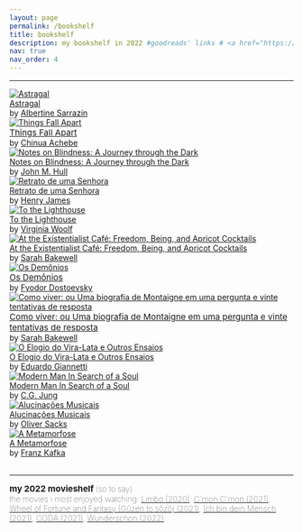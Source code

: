 ```yaml
---
layout: page
permalink: /bookshelf
title: bookshelf
description: my bookshelf in 2022 #goodreads' links # <a href="https://www.goodreads.com/review/list/150824320-ana?shelf=2022">2022 – Goodreads</a>
nav: true
nav_order: 4
---
```


<!---
<span style="font-size:14px;font-weight:lighter"> my <a href="https://www.goodreads.com/review/list/150824320-ana?ref=nav_mybooks&shelf=2022">bookshelf in 2022</a>:
--->

<hr>


<!--
<div id="gr_custom_widget_1668563211">
          <div class="gr_custom_container_1668563211">
      <div class="gr_custom_each_container_1668563211">
          <div class="gr_custom_book_container_1668563211">
            <a title="Alucinações Musicais" rel="nofollow" href="https://www.goodreads.com/review/show/5012590158?utm_medium=api&amp;utm_source=custom_widget"><img alt="Alucinações Musicais" border="0" src="https://i.gr-assets.com/images/S/compressed.photo.goodreads.com/books/1307580498l/6796557._SY75_.jpg" /></a>
          </div>
          <div class="gr_custom_title_1668563211">
            <a rel="nofollow" style="font-size: 15px" href="https://www.goodreads.com/review/show/5012590158?utm_medium=api&amp;utm_source=custom_widget">Alucinações Musicais</a>
          </div>
          <div class="gr_custom_author_1668563211">
            by <a rel="nofollow" href="https://www.goodreads.com/author/show/843200.Oliver_Sacks">Oliver Sacks</a>
          </div>
      </div>
      <div class="gr_custom_each_container_1668563211">
          <div class="gr_custom_book_container_1668563211">
            <a title="Os Anos de Aprendizado de Wilhelm Meister" rel="nofollow" href="https://www.goodreads.com/review/show/5106924865?utm_medium=api&amp;utm_source=custom_widget"><img alt="Os Anos de Aprendizado de Wilhelm Meister" border="0" src="https://i.gr-assets.com/images/S/compressed.photo.goodreads.com/books/1363703284l/17661570._SX50_.jpg" /></a>
          </div>
          <div class="gr_custom_title_1668563211">
            <a rel="nofollow" style="font-size: 15px" href="https://www.goodreads.com/review/show/5106924865?utm_medium=api&amp;utm_source=custom_widget">Os Anos de Aprendizado de Wilhelm Meister</a>
          </div>
          <div class="gr_custom_author_1668563211">
            by <a rel="nofollow" href="https://www.goodreads.com/author/show/285217.Johann_Wolfgang_von_Goethe">Johann Wolfgang von Goethe</a>
          </div>
      </div>
  </div>
<div class="caption text-left">
  <a href="https://www.goodreads.com/review/list/150824320-ana?shelf=currently-reading">(2022 currently reading)</a>
</div>
-->

<div id="gr_custom_widget_1668562386">
          <div class="gr_custom_container_1668562386">
      <div class="gr_custom_each_container_1668562386">
          <div class="gr_custom_book_container_1668562386">
            <a title="Astragal" rel="nofollow" href="https://www.goodreads.com/review/show/4701519387?utm_medium=api&amp;utm_source=custom_widget"><img alt="Astragal" border="0" src="https://i.gr-assets.com/images/S/compressed.photo.goodreads.com/books/1394420935l/21222632._SY75_.jpg" /></a>
          </div>
          <div class="gr_custom_title_1668562386">
            <a rel="nofollow" href="https://www.goodreads.com/review/show/4701519387?utm_medium=api&amp;utm_source=custom_widget">Astragal</a>
          </div>
          <div class="gr_custom_author_1668562386">
            by <a rel="nofollow" href="https://www.goodreads.com/author/show/178000.Albertine_Sarrazin">Albertine Sarrazin</a>
          </div>
      </div>
      <div class="gr_custom_each_container_1668562386">
          <div class="gr_custom_book_container_1668562386">
            <a title="Things Fall Apart" rel="nofollow" href="https://www.goodreads.com/review/show/4701520780?utm_medium=api&amp;utm_source=custom_widget"><img alt="Things Fall Apart" border="0" src="https://i.gr-assets.com/images/S/compressed.photo.goodreads.com/books/1391795705l/6490587._SY75_.jpg" /></a>
          </div>
          <div class="gr_custom_title_1668562386">
            <a rel="nofollow" style="font-size: 15px" href="https://www.goodreads.com/review/show/4701520780?utm_medium=api&amp;utm_source=custom_widget">Things Fall Apart</a>
          </div>
          <div class="gr_custom_author_1668562386">
            by <a rel="nofollow" href="https://www.goodreads.com/author/show/8051.Chinua_Achebe">Chinua Achebe</a>
          </div>
      </div>
      <div class="gr_custom_each_container_1668562386">
          <div class="gr_custom_book_container_1668562386">
            <a title="Notes on Blindness: A Journey through the Dark" rel="nofollow" href="https://www.goodreads.com/review/show/4701521154?utm_medium=api&amp;utm_source=custom_widget"><img alt="Notes on Blindness: A Journey through the Dark" border="0" src="https://i.gr-assets.com/images/S/compressed.photo.goodreads.com/books/1482582882l/33556893._SY75_.jpg" /></a>
          </div>
          <div class="gr_custom_title_1668562386">
            <a rel="nofollow" href="https://www.goodreads.com/review/show/4701521154?utm_medium=api&amp;utm_source=custom_widget">Notes on Blindness: A Journey through the Dark</a>
          </div>
          <div class="gr_custom_author_1668562386">
            by <a rel="nofollow" href="https://www.goodreads.com/author/show/8820.John_M_Hull">John M. Hull</a>
          </div>
      </div>
      <div class="gr_custom_each_container_1668562386">
          <div class="gr_custom_book_container_1668562386">
            <a title="Retrato de uma Senhora" rel="nofollow" href="https://www.goodreads.com/review/show/4701522238?utm_medium=api&amp;utm_source=custom_widget"><img alt="Retrato de uma Senhora" border="0" src="https://i.gr-assets.com/images/S/compressed.photo.goodreads.com/books/1557085811l/45479434._SY75_.jpg" /></a>
          </div>
          <div class="gr_custom_title_1668562386">
            <a rel="nofollow" href="https://www.goodreads.com/review/show/4701522238?utm_medium=api&amp;utm_source=custom_widget">Retrato de uma Senhora</a>
          </div>
          <div class="gr_custom_author_1668562386">
            by <a rel="nofollow" href="https://www.goodreads.com/author/show/159.Henry_James">Henry James</a>
          </div>
      </div>
      <div class="gr_custom_each_container_1668562386">
          <div class="gr_custom_book_container_1668562386">
            <a title="To the Lighthouse" rel="nofollow" href="https://www.goodreads.com/review/show/4701525459?utm_medium=api&amp;utm_source=custom_widget"><img alt="To the Lighthouse" border="0" src="https://i.gr-assets.com/images/S/compressed.photo.goodreads.com/books/1646583927l/28501519._SX50_.jpg" /></a>
          </div>
          <div class="gr_custom_title_1668562386">
            <a rel="nofollow" href="https://www.goodreads.com/review/show/4701525459?utm_medium=api&amp;utm_source=custom_widget">To the Lighthouse</a>
          </div>
          <div class="gr_custom_author_1668562386">
            by <a rel="nofollow" href="https://www.goodreads.com/author/show/6765.Virginia_Woolf">Virginia Woolf</a>
          </div>
      </div>
      <div class="gr_custom_each_container_1668562386">
          <div class="gr_custom_book_container_1668562386">
            <a title="At the Existentialist Café: Freedom, Being, and Apricot Cocktails" rel="nofollow" href="https://www.goodreads.com/review/show/4701525688?utm_medium=api&amp;utm_source=custom_widget"><img alt="At the Existentialist Café: Freedom, Being, and Apricot Cocktails" border="0" src="https://i.gr-assets.com/images/S/compressed.photo.goodreads.com/books/1550567060l/25658482._SY75_.jpg" /></a>
          </div>
          <div class="gr_custom_title_1668562386">
            <a rel="nofollow" href="https://www.goodreads.com/review/show/4701525688?utm_medium=api&amp;utm_source=custom_widget">At the Existentialist Café: Freedom, Being, and Apricot Cocktails</a>
          </div>
          <div class="gr_custom_author_1668562386">
            by <a rel="nofollow" href="https://www.goodreads.com/author/show/1191388.Sarah_Bakewell">Sarah Bakewell</a>
          </div>
      </div>
      <div class="gr_custom_each_container_1668562386">
          <div class="gr_custom_book_container_1668562386">
            <a title="Os Demônios" rel="nofollow" href="https://www.goodreads.com/review/show/4797591103?utm_medium=api&amp;utm_source=custom_widget"><img alt="Os Demônios" border="0" src="https://i.gr-assets.com/images/S/compressed.photo.goodreads.com/books/1379026268l/13452160._SX50_.jpg" /></a>
          </div>
          <div class="gr_custom_title_1668562386">
            <a rel="nofollow" style="font-size: 15px" href="https://www.goodreads.com/review/show/4797591103?utm_medium=api&amp;utm_source=custom_widget">Os Demônios</a>
          </div>
          <div class="gr_custom_author_1668562386">
            by <a rel="nofollow" href="https://www.goodreads.com/author/show/3137322.Fyodor_Dostoevsky">Fyodor Dostoevsky</a>
          </div>
      </div>
      <div class="gr_custom_each_container_1668562386">
          <div class="gr_custom_book_container_1668562386">
            <a title="Como viver: ou Uma biografia de Montaigne em uma pergunta e vinte tentativas de resposta" rel="nofollow" href="https://www.goodreads.com/review/show/4879600599?utm_medium=api&amp;utm_source=custom_widget"><img alt="Como viver: ou Uma biografia de Montaigne em uma pergunta e vinte tentativas de resposta" border="0" src="https://i.gr-assets.com/images/S/compressed.photo.goodreads.com/books/1386882046l/19400877._SX50_.jpg" /></a>
          </div>
          <div class="gr_custom_title_1668562386">
            <a rel="nofollow" style="font-size: 15px" href="https://www.goodreads.com/review/show/4879600599?utm_medium=api&amp;utm_source=custom_widget">Como viver: ou Uma biografia de Montaigne em uma pergunta e vinte tentativas de resposta</a>
          </div>
          <div class="gr_custom_author_1668562386">
            by <a rel="nofollow" href="https://www.goodreads.com/author/show/1191388.Sarah_Bakewell">Sarah Bakewell</a>
          </div>
      </div>
      <div class="gr_custom_each_container_1668562386">
          <div class="gr_custom_book_container_1668562386">
            <a title="O Elogio do Vira-Lata e Outros Ensaios" rel="nofollow" href="https://www.goodreads.com/review/show/4929551936?utm_medium=api&amp;utm_source=custom_widget"><img alt="O Elogio do Vira-Lata e Outros Ensaios" border="0" src="https://i.gr-assets.com/images/S/compressed.photo.goodreads.com/books/1531850209l/40856821._SY75_.jpg" /></a>
          </div>
          <div class="gr_custom_title_1668562386">
            <a rel="nofollow" href="https://www.goodreads.com/review/show/4929551936?utm_medium=api&amp;utm_source=custom_widget">O Elogio do Vira-Lata e Outros Ensaios</a>
          </div>
          <div class="gr_custom_author_1668562386">
            by <a rel="nofollow" href="https://www.goodreads.com/author/show/373368.Eduardo_Giannetti">Eduardo Giannetti</a>
          </div>
      </div>
      <div class="gr_custom_each_container_1668562386">
          <div class="gr_custom_book_container_1668562386">
            <a title="Modern Man In Search of a Soul" rel="nofollow" href="https://www.goodreads.com/review/show/4970582190?utm_medium=api&amp;utm_source=custom_widget"><img alt="Modern Man In Search of a Soul" border="0" src="https://i.gr-assets.com/images/S/compressed.photo.goodreads.com/books/1238911592l/6380697._SY75_.jpg" /></a>
          </div>
          <div class="gr_custom_title_1668562386">
            <a rel="nofollow" href="https://www.goodreads.com/review/show/4970582190?utm_medium=api&amp;utm_source=custom_widget">Modern Man In Search of a Soul</a>
          </div>
          <div class="gr_custom_author_1668562386">
            by <a rel="nofollow" href="https://www.goodreads.com/author/show/38285.C_G_Jung">C.G. Jung</a>
          </div>
      </div>
      <div class="gr_custom_each_container_1668562386">
          <div class="gr_custom_book_container_1668562386">
            <a title="Alucinações Musicais" rel="nofollow" href="https://www.goodreads.com/review/show/5012590158?utm_medium=api&amp;utm_source=custom_widget"><img alt="Alucinações Musicais" border="0" src="https://i.gr-assets.com/images/S/compressed.photo.goodreads.com/books/1307580498l/6796557._SY75_.jpg" /></a>
          </div>
          <div class="gr_custom_title_1668562386">
            <a rel="nofollow" href="https://www.goodreads.com/review/show/5012590158?utm_medium=api&amp;utm_source=custom_widget">Alucinações Musicais</a>
          </div>
          <div class="gr_custom_author_1668562386">
            by <a rel="nofollow" href="https://www.goodreads.com/author/show/843200.Oliver_Sacks">Oliver Sacks</a>
          </div>
      </div>
      <div class="gr_custom_each_container_1668562386">
          <div class="gr_custom_book_container_1668562386">
            <a title="A Metamorfose" rel="nofollow" href="https://www.goodreads.com/review/show/5184565437?utm_medium=api&amp;utm_source=custom_widget"><img alt="A Metamorfose" border="0" src="https://i.gr-assets.com/images/S/compressed.photo.goodreads.com/books/1453728818l/3639113._SY75_.jpg" /></a>
          </div>
          <div class="gr_custom_title_1668562386">
            <a rel="nofollow" href="https://www.goodreads.com/review/show/5184565437?utm_medium=api&amp;utm_source=custom_widget">A Metamorfose</a>
          </div>
          <div class="gr_custom_author_1668562386">
            by <a rel="nofollow" href="https://www.goodreads.com/author/show/5223.Franz_Kafka">Franz Kafka</a>
          </div>
      </div>
  </div>

<br>
<!---
<<div class="caption text-left">
  <a href="https://www.goodreads.com/review/list/150824320-ana?ref=nav_mybooks&shelf=2022">(2022 read)</a>
</div>
--->

<hr>
<span style="font-size:15px;font-weight:bolder">my 2022 movieshelf</span> <span style="font-size:14px;font-weight:lighter"> (so to say) <br> the movies i most enjoyed watching: <a href="https://www.imdb.com/title/tt9138170/">Limbo (2020)</a>, <a href="https://www.imdb.com/title/tt10986222/">C'mon C'mon (2021)</a>, <a href="https://www.imdb.com/title/tt14034966/">Wheel of Fortune and Fantasy (Gûzen to sôzô) (2021)</a>, <a href="https://www.imdb.com/title/tt13087796/">Ich bin dein Mensch (2021)</a>, <a href="https://www.imdb.com/title/tt10366460/">CODA (2021)</a>, <a href="https://www.imdb.com/title/tt12194006/">Wunderschön (2022)</a> </span>
<br>